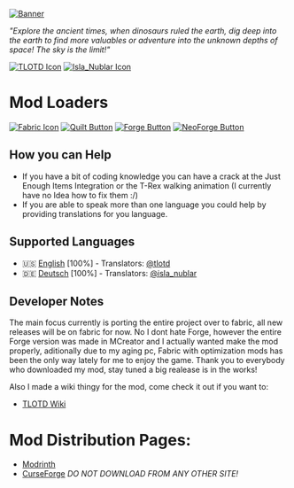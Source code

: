 [![Banner](https://tlotd.net/files/tlotd_mod_banner.png 'Banner')](https://tlotd.net/wiki/guidebook)

*"Explore the ancient times, when dinosaurs ruled the earth, dig deep into the earth to find more valuables or adventure into the unknown depths of space! The sky is the limit!"*

[![TLOTD Icon](https://tlotd.net/minecraft/mod/tlotd-made.png)](https://tlotd.net)
[![Isla_Nublar Icon](https://tlotd.net/minecraft/mod/isla_nublar_made.png)](https://isla-nublar.com)

# Mod Loaders
[![Fabric Icon](https://tlotd.net/minecraft/mod/fabric.svg)](https://fabricmc.net)
[![Quilt Button](https://tlotd.net/minecraft/mod/quilt.svg)](https://quiltmc.org)
[![Forge Button](https://tlotd.net/minecraft/mod/forge.svg)](https://files.minecraftforge.net)
[![NeoForge Button](https://tlotd.net/minecraft/mod/neoforge.png)](https://neoforged.net)

## How you can Help
- If you have a bit of coding knowledge you can have a crack at the Just Enough Items Integration or the T-Rex walking animation (I currently have no Idea how to fix them :/)
- If you are able to speak more than one language you could help by providing translations for you language.

## Supported Languages
- 🇺🇸 [English](https://github.com/tlotd/Fabric-1.20.1/blob/main/src/main/resources/assets/tlotd/lang/en_us.json) [100%] - Translators: [@tlotd](https://github.com/tlotd)
- 🇩🇪 [Deutsch](https://github.com/tlotd/Fabric-1.20.1/blob/main/src/main/resources/assets/tlotd/lang/de_de.json) [100%] - Translators: [@isla_nublar](https://github.com/Isla-Nublar)

## Developer Notes
The main focus currently is porting the entire project over to fabric, all new releases will be on fabric for now. No I dont hate Forge, however the entire Forge version was made in MCreator and I actually wanted make the mod properly, aditionally due to my aging pc, Fabric with optimization mods has been the only way lately for me to enjoy the game. Thank you to everybody who downloaded my mod, stay tuned a big realease is in the works!

Also I made a wiki thingy for the mod, come check it out if you want to:
- [TLOTD Wiki](https://tlotd.net/wiki/guidebook)

# Mod Distribution Pages:
- [Modrinth](https://modrinth.com/mod/tlotd)
- [CurseForge](https://www.curseforge.com/minecraft/mc-mods/tlotd)
*DO NOT DOWNLOAD FROM ANY OTHER SITE!*
